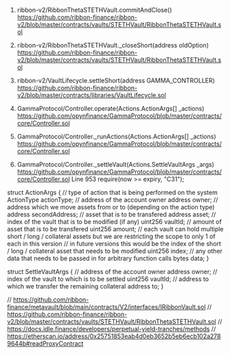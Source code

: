 
1. ribbon-v2/RibbonThetaSTETHVault.commitAndClose()
https://github.com/ribbon-finance/ribbon-v2/blob/master/contracts/vaults/STETHVault/RibbonThetaSTETHVault.sol

2. ribbon-v2/RibbonThetaSTETHVault._closeShort(address oldOption)
https://github.com/ribbon-finance/ribbon-v2/blob/master/contracts/vaults/STETHVault/RibbonThetaSTETHVault.sol

3. ribbon-v2/VaultLifecycle.settleShort(address GAMMA_CONTROLLER)
https://github.com/ribbon-finance/ribbon-v2/blob/master/contracts/libraries/VaultLifecycle.sol

4. GammaProtocol/Controller.operate(Actions.ActionArgs[] _actions)
https://github.com/opynfinance/GammaProtocol/blob/master/contracts/core/Controller.sol

5. GammaProtocol/Controller._runActions(Actions.ActionArgs[] _actions)
https://github.com/opynfinance/GammaProtocol/blob/master/contracts/core/Controller.sol

6. GammaProtocol/Controller._settleVault(Actions.SettleVaultArgs _args) 
https://github.com/opynfinance/GammaProtocol/blob/master/contracts/core/Controller.sol
Line 953 require(now >= expiry, "C31");



struct ActionArgs {
    // type of action that is being performed on the system
    ActionType actionType;
    // address of the account owner
    address owner;
    // address which we move assets from or to (depending on the action type)
    address secondAddress;
    // asset that is to be transfered
    address asset;
    // index of the vault that is to be modified (if any)
    uint256 vaultId;
    // amount of asset that is to be transfered
    uint256 amount;
    // each vault can hold multiple short / long / collateral assets but we are restricting the scope to only 1 of each in this version
    // in future versions this would be the index of the short / long / collateral asset that needs to be modified
    uint256 index;
    // any other data that needs to be passed in for arbitrary function calls
    bytes data;
}

struct SettleVaultArgs {
    // address of the account owner
    address owner;
    // index of the vault to which is to be settled
    uint256 vaultId;
    // address to which we transfer the remaining collateral
    address to;
}

// https://github.com/ribbon-finance/metavault/blob/main/contracts/V2/interfaces/IRibbonVault.sol
// https://github.com/ribbon-finance/ribbon-v2/blob/master/contracts/vaults/STETHVault/RibbonThetaSTETHVault.sol
// https://docs.idle.finance/developers/perpetual-yield-tranches/methods
// https://etherscan.io/address/0x25751853eab4d0eb3652b5eb6ecb102a2789644b#readProxyContract
